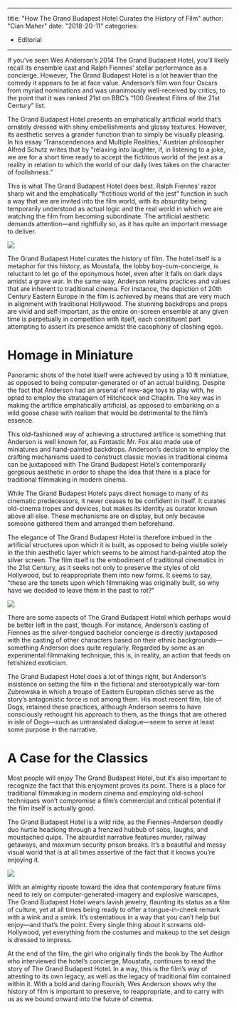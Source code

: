 
---
title: "How The Grand Budapest Hotel Curates the History of Film"
author: "Cian Maher"
date: "2018-20-11"
categories:
- Editorial
---

If you’ve seen Wes Anderson’s 2014 The Grand Budapest Hotel, you’ll likely recall its ensemble cast and Ralph Fiennes’ stellar performance as a concierge. However, The Grand Budapest Hotel is a lot heavier than the comedy it appears to be at face value. Anderson’s film won four Oscars from myriad nominations and was unanimously well-received by critics, to the point that it was ranked 21st on BBC’s “100 Greatest Films of the 21st Century” list.

The Grand Budapest Hotel presents an emphatically artificial world that’s ornately dressed with shiny embellishments and glossy textures. However, its aesthetic serves a grander function than to simply be visually pleasing. In his essay ‘Transcendences and Multiple Realities,’ Austrian philosopher Alfred Schutz writes that by “relaxing into laughter, if, in listening to a joke, we are for a short time ready to accept the fictitious world of the jest as a reality in relation to which the world of our daily lives takes on the character of foolishness.”

This is what The Grand Budapest Hotel does best. Ralph Fiennes’ razor sharp wit and the emphatically “fictitious world of the jest” function in such a way that we are invited into the film world, with its absurdity being temporarily understood as actual logic and the real world in which we are watching the film from becoming subordinate. The artificial aesthetic demands attention—and rightfully so, as it has quite an important message to deliver.

![](https://i2.wp.com/vrvblog.co/wp-content/uploads/2018/11/the-grand-budapest-hotel-1024x576.jpg?resize=1024%2C576&#038;ssl=1)

The Grand Budapest Hotel curates the history of film. The hotel itself is a metaphor for this history, as Moustafa, the lobby boy-cum-concierge, is reluctant to let go of the eponymous hotel, even after it falls on dark days amidst a grave war. In the same way, Anderson retains practices and values that are inherent to traditional cinema. For instance, the depiction of 20th Century Eastern Europe in the film is achieved by means that are very much in alignment with traditional Hollywood. The stunning backdrops and props are vivid and self-important, as the entire on-screen ensemble at any given time is perpetually in competition with itself, each constituent part attempting to assert its presence amidst the cacophony of clashing egos.

# Homage in Miniature

Panoramic shots of the hotel itself were achieved by using a 10 ft miniature, as opposed to being computer-generated or of an actual building. Despite the fact that Anderson had an arsenal of new-age toys to play with, he opted to employ the stratagem of Hitchcock and Chaplin. The key was in making the artifice emphatically artificial, as opposed to embarking on a wild goose chase with realism that would be detrimental to the film’s essence.

This old-fashioned way of achieving a structured artifice is something that Anderson is well known for, as Fantastic Mr. Fox also made use of miniatures and hand-painted backdrops. Anderson’s decision to employ the crafting mechanisms used to construct classic movies in traditional cinema can be juxtaposed with The Grand Budapest Hotel’s contemporarily gorgeous aesthetic in order to shape the idea that there is a place for traditional filmmaking in modern cinema. 

While The Grand Budapest Hotels pays direct homage to many of its cinematic predecessors, it never ceases to be confident in itself. It curates old-cinema tropes and devices, but makes its identity as curator known above all else. These mechanisms are on display, but only because someone gathered them and arranged them beforehand.

The elegance of The Grand Budapest Hotel is therefore imbued in the artificial structures upon which it is built, as opposed to being visible solely in the thin aesthetic layer which seems to be almost hand-painted atop the silver screen. The film itself is the embodiment of traditional cinematics in the 21st Century, as it seeks not only to preserve the styles of old Hollywood, but to reappropriate them into new forms. It seems to say, “these are the tenets upon which filmmaking was originally built, so why have we decided to leave them in the past to rot?”

![](https://i0.wp.com/vrvblog.co/wp-content/uploads/2018/11/the-grand-budapest-hotel-1.jpg?resize=970%2C595&#038;ssl=1)

There are some aspects of The Grand Budapest Hotel which perhaps would be better left in the past, though. For instance, Anderson’s casting of Fiennes as the silver-tongued bachelor concierge is directly juxtaposed with the casting of other characters based on their ethnic backgrounds—something Anderson does quite regularly. Regarded by some as an experimental filmmaking technique, this is, in reality, an action that feeds on fetishized exoticism. 

The Grand Budapest Hotel does a lot of things right, but Anderson’s insistence on setting the film in the fictional and stereotypically war-torn Zubrowska in which a troupe of Eastern European clichés serve as the story’s antagonistic force is not among them. His most recent film, Isle of Dogs, retained these practices, although Anderson seems to have consciously rethought his approach to them, as the things that are othered in isle of Dogs—such as untranslated dialogue—seem to serve at least some purpose in the narrative.

# A Case for the Classics

Most people will enjoy The Grand Budapest Hotel, but it’s also important to recognize the fact that this enjoyment proves its point. There is a place for traditional filmmaking in modern cinema and employing old-school techniques won’t compromise a film’s commercial and critical potential if the film itself is actually good.

The Grand Budapest Hotel is a wild ride, as the Fiennes-Anderson deadly duo hurtle headlong through a frenzied hubbub of sobs, laughs, and moustached quips. The absurdist narrative features murder, railway getaways, and maximum security prison breaks. It’s a beautiful and messy visual world that is at all times assertive of the fact that it knows you’re enjoying it.

![](https://i2.wp.com/vrvblog.co/wp-content/uploads/2018/11/the-grand-budapest-hotel-4-1024x576.png?resize=1024%2C576&#038;ssl=1)

With an almighty riposte toward the idea that contemporary feature films need to rely on computer-generated-imagery and explosive warscapes, The Grand Budapest Hotel wears lavish jewelry, flaunting its status as a film of culture, yet at all times being ready to offer a tongue-in-cheek remark with a wink and a smirk. It’s ostentatious in a way that you can’t help but enjoy—and that’s the point. Every single thing about it screams old-Hollywood, yet everything from the costumes and makeup to the set design is dressed to impress. 

At the end of the film, the girl who originally finds the book by The Author who interviewed the hotel’s concierge, Moustafa, continues to read the story of The Grand Budapest Hotel. In a way, this is the film’s way of attesting to its own legacy, as well as the legacy of traditional film contained within it. With a bold and daring flourish, Wes Anderson shows why the history of film is important to preserve, to reappropriate, and to carry with us as we bound onward into the future of cinema.
